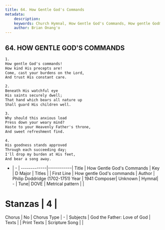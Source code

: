 ```yaml
---
title: 64. How Gentle God's Commands
metadata:
    description: 
    keywords: Church Hymnal, How Gentle God's Commands, How gentle God&#039;s commands, 
    author: Brian Onang'o
---
```



## 64. HOW GENTLE GOD'S COMMANDS

```txt
1.
How gentle God's commands! 
How kind His precepts are! 
Come, cast your burdens on the Lord, 
And trust His constant care. 

2.
Beneath His watchful eye 
His saints securely dwell; 
That hand which bears all nature up 
Shall guard His children well. 

3.
Why should this anxious load 
Press down your weary mind? 
Haste to your Heavenly Father's throne, 
And sweet refreshment find. 

4.
His goodness stands approved 
Through each succeeding day; 
I'll drop my burden at His feet, 
And bear a song away.

```

- |   -  |
-------------|------------|
Title | How Gentle God's Commands |
Key | D Major |
Titles |  |
First Line | How gentle God&#039;s commands |
Author | Philip Doddridge (1702-1751)
Year | 1941
Composer| Unknown |
Hymnal|  - |
Tune| DOVE |
Metrical pattern | |
# Stanzas | 4 |
Chorus | No |
Chorus Type | - |
Subjects | God the Father: Love of God |
Texts |  |
Print Texts | 
Scripture Song |  |
  
